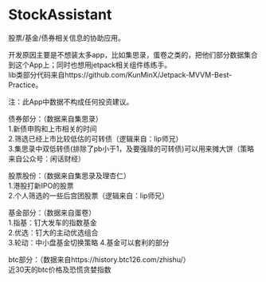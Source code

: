 # StockAssistant
股票/基金/债券相关信息的协助应用。  

开发原因主要是不想装太多app，比如集思录，蛋卷之类的，把他们部分数据集合到这个App上；同时也想用jetpack相关组件练练手。  
lib类部分代码来自https://github.com/KunMinX/Jetpack-MVVM-Best-Practice。

注：此App中数据不构成任何投资建议。  

债券部分：（数据来自集思录）  
1.新债申购和上市相关的时间  
2.筛选已经上市比较低估的可转债（逻辑来自：lip师兄）  
3.集思录中双低转债(排除了pb小于1，及要强赎的可转债)可以用来摊大饼（策略来自公众号：闲话财经）

股票股份：（数据来自集思录及理杏仁）  
1.港股打新IPO的股票  
2.个人筛选的一些后宫团股票（逻辑来自：lip师兄）

基金部分：（数据来自蛋卷）  
1.指基：钉大发车的指数基金  
2.优选：钉大的主动优选组合  
3.轮动：中小盘基金切换策略 
4.基金可以套利的部分  

btc部分：（数据来自https://history.btc126.com/zhishu/）  
近30天的btc价格及恐慌贪婪指数

